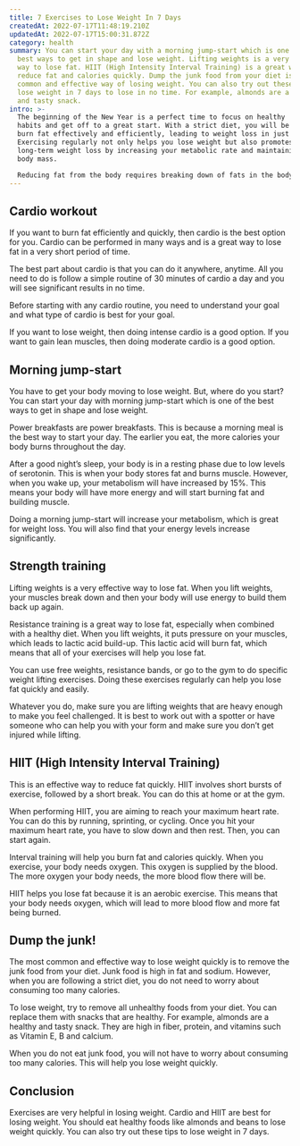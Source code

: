 ```yaml
---
title: 7 Exercises to Lose Weight In 7 Days
createdAt: 2022-07-17T11:48:19.210Z
updatedAt: 2022-07-17T15:00:31.872Z
category: health
summary: You can start your day with a morning jump-start which is one of the
  best ways to get in shape and lose weight. Lifting weights is a very effective
  way to lose fat. HIIT (High Intensity Interval Training) is a great way to
  reduce fat and calories quickly. Dump the junk food from your diet is the most
  common and effective way of losing weight. You can also try out these tips to
  lose weight in 7 days to lose in no time. For example, almonds are a healthy
  and tasty snack.
intro: >-
  The beginning of the New Year is a perfect time to focus on healthy
  habits and get off to a great start. With a strict diet, you will be able to
  burn fat effectively and efficiently, leading to weight loss in just a week.
  Exercising regularly not only helps you lose weight but also promotes
  long-term weight loss by increasing your metabolic rate and maintaining lean
  body mass.

  Reducing fat from the body requires breaking down of fats in the body through physical activities. There are undoubtedly many reasons why people fail at losing weight, but most of them boil down to three simple things: lack of time, motivation, or knowledge. Fortunately, with these simple tricks you can lose weight in 7 days:
---
```


## Cardio workout

If you want to burn fat efficiently and quickly, then cardio is the best option for you. Cardio can be performed in many ways and is a great way to lose fat in a very short period of time.

The best part about cardio is that you can do it anywhere, anytime. All you need to do is follow a simple routine of 30 minutes of cardio a day and you will see significant results in no time.

Before starting with any cardio routine, you need to understand your goal and what type of cardio is best for your goal.

If you want to lose weight, then doing intense cardio is a good option. If you want to gain lean muscles, then doing moderate cardio is a good option.

## Morning jump-start

You have to get your body moving to lose weight. But, where do you start? You can start your day with morning jump-start which is one of the best ways to get in shape and lose weight.

Power breakfasts are power breakfasts. This is because a morning meal is the best way to start your day. The earlier you eat, the more calories your body burns throughout the day.

After a good night’s sleep, your body is in a resting phase due to low levels of serotonin. This is when your body stores fat and burns muscle. However, when you wake up, your metabolism will have increased by 15%. This means your body will have more energy and will start burning fat and building muscle.

Doing a morning jump-start will increase your metabolism, which is great for weight loss. You will also find that your energy levels increase significantly.

## Strength training

Lifting weights is a very effective way to lose fat. When you lift weights, your muscles break down and then your body will use energy to build them back up again.

Resistance training is a great way to lose fat, especially when combined with a healthy diet. When you lift weights, it puts pressure on your muscles, which leads to lactic acid build-up. This lactic acid will burn fat, which means that all of your exercises will help you lose fat.

You can use free weights, resistance bands, or go to the gym to do specific weight lifting exercises. Doing these exercises regularly can help you lose fat quickly and easily.

Whatever you do, make sure you are lifting weights that are heavy enough to make you feel challenged. It is best to work out with a spotter or have someone who can help you with your form and make sure you don’t get injured while lifting.

## HIIT (High Intensity Interval Training)

This is an effective way to reduce fat quickly. HIIT involves short bursts of exercise, followed by a short break. You can do this at home or at the gym.

When performing HIIT, you are aiming to reach your maximum heart rate. You can do this by running, sprinting, or cycling. Once you hit your maximum heart rate, you have to slow down and then rest. Then, you can start again.

Interval training will help you burn fat and calories quickly. When you exercise, your body needs oxygen. This oxygen is supplied by the blood. The more oxygen your body needs, the more blood flow there will be.

HIIT helps you lose fat because it is an aerobic exercise. This means that your body needs oxygen, which will lead to more blood flow and more fat being burned.

## Dump the junk!

The most common and effective way to lose weight quickly is to remove the junk food from your diet. Junk food is high in fat and sodium. However, when you are following a strict diet, you do not need to worry about consuming too many calories.

To lose weight, try to remove all unhealthy foods from your diet. You can replace them with snacks that are healthy. For example, almonds are a healthy and tasty snack. They are high in fiber, protein, and vitamins such as Vitamin E, B and calcium.

When you do not eat junk food, you will not have to worry about consuming too many calories. This will help you lose weight quickly.

## Conclusion

Exercises are very helpful in losing weight. Cardio and HIIT are best for losing weight. You should eat healthy foods like almonds and beans to lose weight quickly. You can also try out these tips to lose weight in 7 days.
